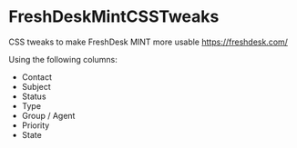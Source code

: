 # FreshDeskMintCSSTweaks
CSS tweaks to make FreshDesk MINT more usable
https://freshdesk.com/

Using the following columns:
- Contact
- Subject
- Status
- Type
- Group / Agent
- Priority
- State
